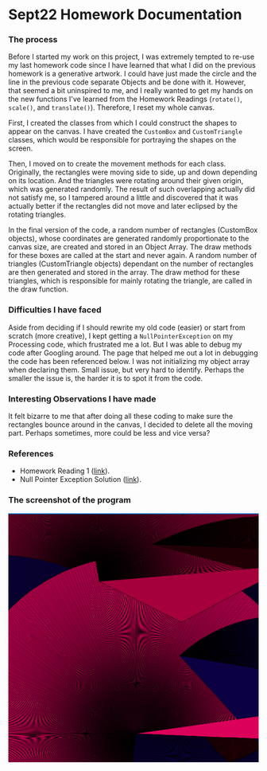 # Sept22 Homework Documentation

### The process

Before I started my work on this project, I was extremely tempted to re-use my last homework code since I have learned that what I did on the previous homework is a generative artwork. I could have just made the circle and the line in the previous code separate Objects and be done with it. However, that seemed a bit uninspired to me, and I really wanted to get my hands on the new functions I've learned from the Homework Readings (`rotate()`, `scale()`, and `translate()`). Therefore, I reset my whole canvas.

First, I created the classes from which I could construct the shapes to appear on the canvas. I have created the `CustomBox` and `CustomTriangle` classes, which would be responsible for portraying the shapes on the screen. 

Then, I moved on to create the movement methods for each class. Originally, the rectangles were moving side to side, up and down depending on its location. And the triangles were rotating around their given origin, which was generated randomly. The result of such overlapping actually did not satisfy me, so I tampered around a little and discovered that it was actually better if the rectangles did not move and later eclipsed by the rotating triangles. 

In the final version of the code, a random number of rectangles (CustomBox objects), whose coordinates are generated randomly proportionate to the canvas size, are created and stored in an Object Array. The draw methods for these boxes are called at the start and never again. A random number of triangles (CustomTriangle objects) dependant on the number of rectangles are then generated and stored in the array. The draw method for these triangles, which is responsible for mainly rotating the triangle, are called in the draw function. 


### Difficulties I have faced

Aside from deciding if I should rewrite my old code (easier) or start from scratch (more creative), I kept getting a `NullPointerException` on my Processing code, which frustrated me a lot. But I was able to debug my code after Googling around. The page that helped me out a lot in debugging the code has been referenced below. I was not initializing my object array when declaring them. Small issue, but very hard to identify. Perhaps the smaller the issue is, the harder it is to spot it from the code. 


### Interesting Observations I have made

It felt bizarre to me that after doing all these coding to make sure the rectangles bounce around in the canvas, I decided to delete all the moving part. Perhaps sometimes, more could be less and vice versa? 


### References
- Homework Reading 1 ([link](https://www.youtube.com/watch?v=o9sgjuh-CBM)).
- Null Pointer Exception Solution ([link](https://forum.processing.org/two/discussion/8071/why-do-i-get-a-nullpointerexception)).

### The screenshot of the program 
![](screenshot.png)

